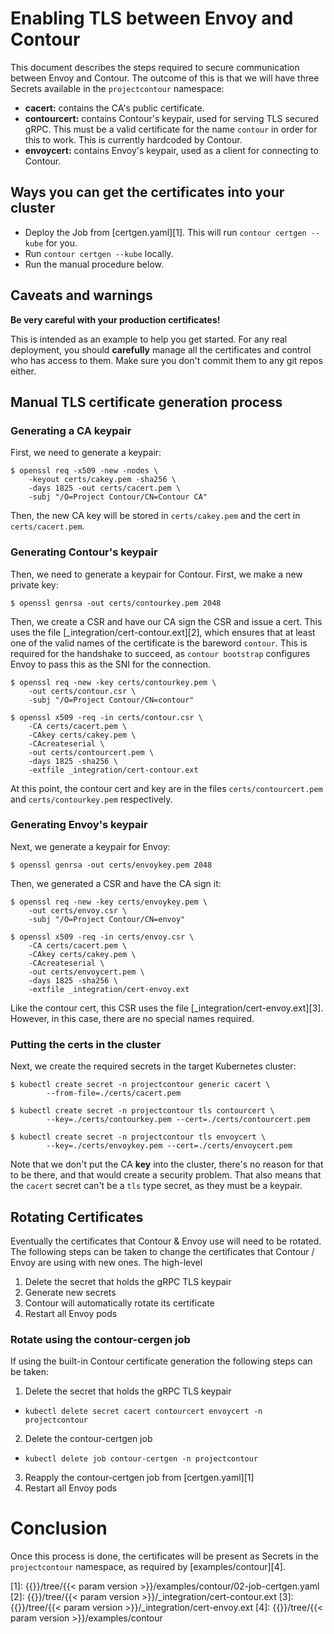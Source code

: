 # Enabling TLS between Envoy and Contour

This document describes the steps required to secure communication between Envoy and Contour.
The outcome of this is that we will have three Secrets available in the `projectcontour` namespace:

- **cacert:** contains the CA's public certificate.
- **contourcert:** contains Contour's keypair, used for serving TLS secured gRPC. This must be a valid certificate for the name `contour` in order for this to work. This is currently hardcoded by Contour.
- **envoycert:** contains Envoy's keypair, used as a client for connecting to Contour.

## Ways you can get the certificates into your cluster

- Deploy the Job from [certgen.yaml][1].
This will run `contour certgen --kube` for you.
- Run `contour certgen --kube` locally.
- Run the manual procedure below.

## Caveats and warnings

**Be very careful with your production certificates!**

This is intended as an example to help you get started. For any real deployment, you should **carefully** manage all the certificates and control who has access to them. Make sure you don't commit them to any git repos either.

## Manual TLS certificate generation process

### Generating a CA keypair

First, we need to generate a keypair:

```
$ openssl req -x509 -new -nodes \
    -keyout certs/cakey.pem -sha256 \
    -days 1825 -out certs/cacert.pem \
    -subj "/O=Project Contour/CN=Contour CA"
```

Then, the new CA key will be stored in `certs/cakey.pem` and the cert in `certs/cacert.pem`.

### Generating Contour's keypair

Then, we need to generate a keypair for Contour. First, we make a new private key:

```
$ openssl genrsa -out certs/contourkey.pem 2048
```

Then, we create a CSR and have our CA sign the CSR and issue a cert. This uses the file [_integration/cert-contour.ext][2], which ensures that at least one of the valid names of the certificate is the bareword `contour`. This is required for the handshake to succeed, as `contour bootstrap` configures Envoy to pass this as the SNI for the connection.

```
$ openssl req -new -key certs/contourkey.pem \
	-out certs/contour.csr \
	-subj "/O=Project Contour/CN=contour"

$ openssl x509 -req -in certs/contour.csr \
    -CA certs/cacert.pem \
    -CAkey certs/cakey.pem \
    -CAcreateserial \
    -out certs/contourcert.pem \
    -days 1825 -sha256 \
    -extfile _integration/cert-contour.ext
```

At this point, the contour cert and key are in the files `certs/contourcert.pem` and `certs/contourkey.pem` respectively.

### Generating Envoy's keypair

Next, we generate a keypair for Envoy:

```
$ openssl genrsa -out certs/envoykey.pem 2048
```

Then, we generated a CSR and have the CA sign it:

```
$ openssl req -new -key certs/envoykey.pem \
	-out certs/envoy.csr \
	-subj "/O=Project Contour/CN=envoy"

$ openssl x509 -req -in certs/envoy.csr \
    -CA certs/cacert.pem \
    -CAkey certs/cakey.pem \
    -CAcreateserial \
    -out certs/envoycert.pem \
    -days 1825 -sha256 \
    -extfile _integration/cert-envoy.ext
```

Like the contour cert, this CSR uses the file [_integration/cert-envoy.ext][3]. However, in this case, there are no special names required.

### Putting the certs in the cluster

Next, we create the required secrets in the target Kubernetes cluster:

```
$ kubectl create secret -n projectcontour generic cacert \
        --from-file=./certs/cacert.pem

$ kubectl create secret -n projectcontour tls contourcert \
        --key=./certs/contourkey.pem --cert=./certs/contourcert.pem

$ kubectl create secret -n projectcontour tls envoycert \
        --key=./certs/envoykey.pem --cert=./certs/envoycert.pem
```

Note that we don't put the CA **key** into the cluster, there's no reason for that to be there, and that would create a security problem. That also means that the `cacert` secret can't be a `tls` type secret, as they must be a keypair.

## Rotating Certificates

Eventually the certificates that Contour & Envoy use will need to be rotated.
The following steps can be taken to change the certificates that Contour / Envoy are using with new ones.
The high-level 

1. Delete the secret that holds the gRPC TLS keypair
2. Generate new secrets
3. Contour will automatically rotate its certificate
4. Restart all Envoy pods

### Rotate using the contour-cergen job

If using the built-in Contour certificate generation the following steps can be taken:

1. Delete the secret that holds the gRPC TLS keypair
  - `kubectl delete secret cacert contourcert envoycert -n projectcontour`
2. Delete the contour-certgen job
 - `kubectl delete job contour-certgen -n projectcontour`
3. Reapply the contour-certgen job from [certgen.yaml][1]
4. Restart all Envoy pods

# Conclusion

Once this process is done, the certificates will be present as Secrets in the `projectcontour` namespace, as required by
[examples/contour][4].

[1]: {{<param gh >}}/tree/{{< param version >}}/examples/contour/02-job-certgen.yaml
[2]: {{<param gh >}}/tree/{{< param version >}}/_integration/cert-contour.ext
[3]: {{<param gh >}}/tree/{{< param version >}}/_integration/cert-envoy.ext
[4]: {{<param gh >}}/tree/{{< param version >}}/examples/contour
